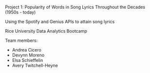 Project 1: 
Popularity of Words in Song Lyrics Throughout the Decades (1950s - today)

Using the Spotify and Genius APIs to attain song lyrics

Rice University Data Analytics Bootcamp

Team members:
* Andrea Cicero
* Devynn Moreno
* Elsa Schieffelin
* Avery Twitchell-Heyne
